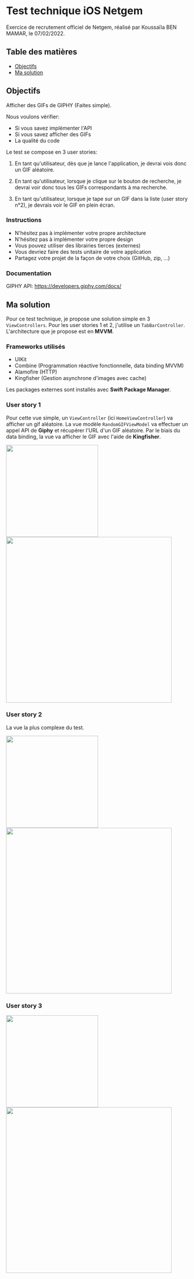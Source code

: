 # Test technique iOS Netgem

Exercice de recrutement officiel de Netgem, réalisé par Koussaïla BEN MAMAR, le 07/02/2022.

## Table des matières
- [Objectifs](#objectif)
- [Ma solution](#solution)

## <a name="objectif"></a>Objectifs

Afficher des GIFs de GIPHY (Faites simple).

Nous voulons vérifier:
- Si vous savez implémenter l'API
- Si vous savez afficher des GIFs
- La qualité du code

Le test se compose en 3 user stories:

1) En tant qu'utilisateur, dès que je lance l'application, je devrai vois donc un GIF aléatoire.

2) En tant qu'utilisateur, lorsque je clique sur le bouton de recherche, je devrai voir donc tous les GIFs correspondants à ma recherche.

3) En tant qu'utilisateur, lorsque je tape sur un GIF dans la liste (user story n°2), je devrais voir le GIF en plein écran.


### Instructions
- N'hésitez pas à implémenter votre propre architecture
- N'hésitez pas à implémenter votre propre design
- Vous pouvez utiliser des librairies tierces (externes)
- Vous devriez faire des tests unitaire de votre application
- Partagez votre projet de la façon de votre choix (GitHub, zip, ...)

### Documentation

GIPHY API: https://developers.giphy.com/docs/

## <a name="solution"></a>Ma solution

Pour ce test technique, je propose une solution simple en 3 `ViewControllers`. Pour les user stories 1 et 2, j'utilise un `TabBarController`. L'architecture que je propose est en **MVVM**.

### Frameworks utilisés
- UIKit
- Combine (Programmation réactive fonctionnelle, data binding MVVM)
- Alamofire (HTTP)
- Kingfisher (Gestion asynchrone d'images avec cache)

Les packages externes sont installés avec **Swift Package Manager**.

### User story 1

Pour cette vue simple, un `ViewController` (ici `HomeViewController`) va afficher un gif aléatoire. La vue modèle `RandomGIFViewModel` va effectuer un appel API de **Giphy** et récupérer l'URL d'un GIF aléatoire. Par le biais du data binding, la vue va afficher le GIF avec l'aide de **Kingfisher**.

<img src="https://github.com/Kous92/Test-technique-iOS-Netgem/blob/main/Screenshots/US1iPhone.png" width="250">
<img src="https://github.com/Kous92/Test-technique-iOS-Netgem/blob/main/Screenshots/US1iPad.png" width="450">

### User story 2

La vue la plus complexe du test.

<img src="https://github.com/Kous92/Test-technique-iOS-Netgem/blob/main/Screenshots/US2iPhone.png" width="250">
<img src="https://github.com/Kous92/Test-technique-iOS-Netgem/blob/main/Screenshots/US2iPad.png" width="450">

### User story 3

<img src="https://github.com/Kous92/Test-technique-iOS-Netgem/blob/main/Screenshots/US3iPhone.png" width="250">
<img src="https://github.com/Kous92/Test-technique-iOS-Netgem/blob/main/Screenshots/US3iPad.png" width="450">